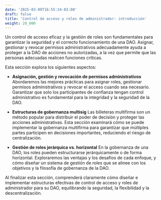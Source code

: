 ```yaml
---
date: '2025-03-09T16:55:34-03:00'
draft: false
title: 'Control de acceso y roles de administrador: introducción'
weight: 28_000
---
```


Un control de acceso eficaz y la gestión de roles son fundamentales para garantizar la seguridad y el correcto funcionamiento de una DAO. Asignar, gestionar y revocar permisos administrativos adecuadamente ayuda a proteger a la DAO de acciones no autorizadas, a la vez que permite que las personas adecuadas realicen funciones críticas.

Esta sección explora los siguientes aspectos:

- **Asignación, gestión y revocación de permisos administrativos**
    Abordaremos las mejores prácticas para asignar roles, gestionar permisos administrativos y revocar el acceso cuando sea necesario. Garantizar que solo los participantes de confianza tengan control administrativo es fundamental para la integridad y la seguridad de la DAO.

- **Estructuras de gobernanza multisig**
    Las billeteras multifirma son un método popular para distribuir el poder de decisión y proteger las acciones administrativas. Esta sección examinará cómo se puede implementar la gobernanza multifirma para garantizar que múltiples partes participen en decisiones importantes, reduciendo el riesgo de centralización.

- **Gestión de roles jerárquica vs. horizontal**
    En la gobernanza de una DAO, los roles pueden estructurarse jerárquicamente o de forma horizontal. Exploraremos las ventajas y los desafíos de cada enfoque, y cómo diseñar un sistema de gestión de roles que se alinee con los objetivos y la filosofía de gobernanza de la DAO.

Al finalizar esta sección, comprenderá claramente cómo diseñar e implementar estructuras efectivas de control de acceso y roles de administrador para su DAO, equilibrando la seguridad, la flexibilidad y la descentralización.
